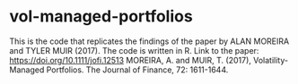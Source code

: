 # vol-managed-portfolios
This is the code that replicates the findings of the paper by ALAN MOREIRA and TYLER MUIR (2017). The code is written in R.
Link to the paper: https://doi.org/10.1111/jofi.12513
MOREIRA, A. and MUIR, T. (2017), Volatility-Managed Portfolios. The Journal of Finance, 72: 1611-1644.
